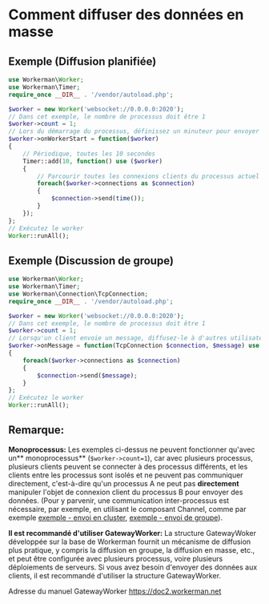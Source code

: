 # Comment diffuser des données en masse

## Exemple (Diffusion planifiée)

```php
use Workerman\Worker;
use Workerman\Timer;
require_once __DIR__ . '/vendor/autoload.php';

$worker = new Worker('websocket://0.0.0.0:2020');
// Dans cet exemple, le nombre de processus doit être 1
$worker->count = 1;
// Lors du démarrage du processus, définissez un minuteur pour envoyer périodiquement des données à toutes les connexions client
$worker->onWorkerStart = function($worker)
{
    // Périodique, toutes les 10 secondes
    Timer::add(10, function() use ($worker)
    {
        // Parcourir toutes les connexions clients du processus actuel et envoyer l'heure actuelle du serveur
        foreach($worker->connections as $connection)
        {
            $connection->send(time());
        }
    });
};
// Exécutez le worker
Worker::runAll();
```

## Exemple (Discussion de groupe)

```php
use Workerman\Worker;
use Workerman\Timer;
use Workerman\Connection\TcpConnection;
require_once __DIR__ . '/vendor/autoload.php';

$worker = new Worker('websocket://0.0.0.0:2020');
// Dans cet exemple, le nombre de processus doit être 1
$worker->count = 1;
// Lorsqu'un client envoie un message, diffusez-le à d'autres utilisateurs
$worker->onMessage = function(TcpConnection $connection, $message) use ($worker)
{
    foreach($worker->connections as $connection)
    {
        $connection->send($message);
    }
};
// Exécutez le worker
Worker::runAll();
```

## Remarque:
**Monoprocessus:**
Les exemples ci-dessus ne peuvent fonctionner qu'avec un** monoprocessus** (```$worker->count=1```), car avec plusieurs processus, plusieurs clients peuvent se connecter à des processus différents, et les clients entre les processus sont isolés et ne peuvent pas communiquer directement, c'est-à-dire qu'un processus A ne peut pas **directement** manipuler l'objet de connexion client du processus B pour envoyer des données. (Pour y parvenir, une communication inter-processus est nécessaire, par exemple, en utilisant le composant Channel, comme par exemple [exemple - envoi en cluster](../components/channel-examples.md), [exemple - envoi de groupe](../components/channel-examples2.md)).

**Il est recommandé d'utiliser GatewayWorker:**
La structure GatewayWoker développée sur la base de Workerman fournit un mécanisme de diffusion plus pratique, y compris la diffusion en groupe, la diffusion en masse, etc., et peut être configurée avec plusieurs processus, voire plusieurs déploiements de serveurs. Si vous avez besoin d'envoyer des données aux clients, il est recommandé d'utiliser la structure GatewayWorker.

Adresse du manuel GatewayWorker https://doc2.workerman.net
